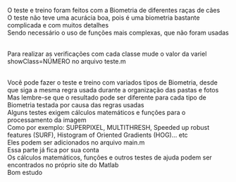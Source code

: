 O teste e treino foram feitos com a Biometria de diferentes raças de cães<br>
O teste não teve uma acurácia boa, pois é uma biometria bastante complicada e com muitos detalhes<br>
Sendo necessário o uso de funções mais complexas, que não foram usadas<br><br>

Para realizar as verificações com cada classe mude o valor da variel showClass=NÚMERO no arquivo teste.m<br><br>

Você pode fazer o teste e treino com variados tipos de Biometria, desde que siga a mesma regra usada durante a organização das pastas e fotos<br>
Mas lembre-se que o resultado pode ser diferente para cada tipo de Biometria testada por causa das regras usadas<br>
Alguns testes exigem cálculos matemáticos e funções para o processamento da imagem<br>
Como por exemplo: SUPERPIXEL, MULTITHRESH, Speeded up robust features (SURF), Histogram of Oriented Gradients (HOG)... etc<br>
Eles podem ser adicionados no arquivo main.m<br>
Essa parte já fica por sua conta<br>
Os cálculos matemáticos, funções e outros testes de ajuda podem ser encontrados no próprio site do Matlab<br>
Bom estudo<br>
